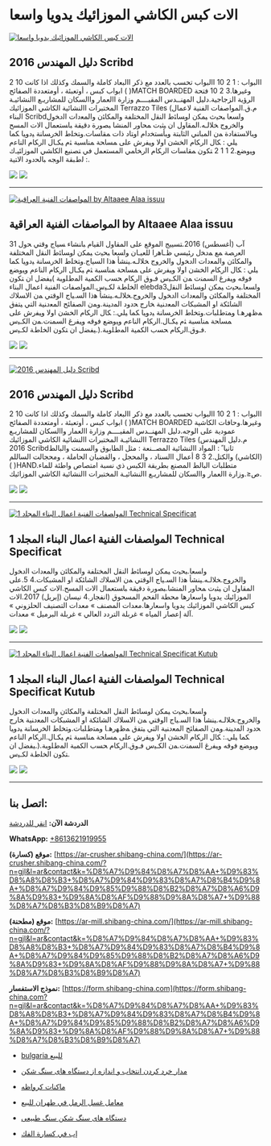 # الات كبس الكاشي الموزائيك يدويا واسعا

<a href="https://swt.shibang-china.com/?n=gjl&l=ar&img&k=%D8%A7%D9%84%D8%A7%D8%AA+%D9%83%D8%A8%D8%B3+%D8%A7%D9%84%D9%83%D8%A7%D8%B4%D9%8A+%D8%A7%D9%84%D9%85%D9%88%D8%B2%D8%A7%D8%A6%D9%8A%D9%83+%D9%8A%D8%AF%D9%88%D9%8A%D8%A7+%D9%88%D8%A7%D8%B3%D8%B9%D8%A7" target="_blank">![الات كبس الكاشي الموزائيك يدويا واسعا](http://static.shibang-china.com/all-800x300/1330.jpg)</a>

## دليل المهندس 2016 Scribd
2 10 االبواب : 1 2 10 االبواب تحسب بالعدد مع ذكر االبعاد كاملة والسمك وكذلك اذا كانت ابواب كبس ، أوتعبئة ، أومتعددة الصفائح ( )MATCH BOARDED وغيرها.3 2 10 فتحة الرؤية الزجاجية.دليل المهنــدس المقيــــم وزارة االعمار واالسكان للمشاريـع االنشائيـة المختبرات االنشائية الكاشي الموزائيك Terrazzo Tiles (م.ق.المواصفات الفنية لاعمال البناء Scribdﻭﺍﺴﻌﺎ ﺒﺤﻴﺙ ﻴﻤﻜﻥ ﻟﻭﺴﺎﺌﻁ ﺍﻟﻨﻘل ﺍﻟﻤﺨﺘﻠﻔﺔ ﻭﺍﻟﻤﻜﺎﺌﻥ ﻭﺍﻟﻤﻌﺩﺍﺕ ﺍﻟﺩﺨﻭل ﻭﺍﻟﺨﺭﻭﺝ ﺨﻼﻟـﻪ.ﺍﻟﻤﻘﺎﻭل ﺍﻥ ﻴﺜﺒﺕ ﻤﺤﺎﻭﺭ ﺍﻟﻤﻨﺸﺎ ﺒﺼﻭﺭﺓ ﺩﻗﻴﻘﺔ ﺒﺎﺴﺘﻌﻤﺎل ﺍﻻﺕ ﺍﻟﻤﺴﺢ ﻭﺒﺎﻻﺴﺘﻔﺎﺩﺓ ﻤﻥ ﺍﻟﻤﺒﺎﻨﻲ ﺍﻟﺜﺎﺒﺘﺔ ﻭﺒﺄﺴﺘﺨﺩﺍﻡ ﺍﻭﺘﺎﺩ ﺫﺍﺕ ﻤﻘﺎﺴﺎﺕ.ﻭﺘﺨﻠﻁ ﺍﻟﺨﺭﺴﺎﻨﺔ ﻴﺩﻭﻴﺎ ﻜﻤﺎ ﻴﻠﻲ : ﻜﺎل ﺍﻟﺭﻜﺎﻡ ﺍﻟﺨﺸﻥ ﺍﻭﻻ ﻭﻴﻔﺭﺵ ﻋﻠﻰ ﻤﺴﺎﺤﺔ ﻤﻨﺎﺴﺒﺔ ﺜﻡ ﻴﻜـﺎل ﺍﻟﺭﻜﺎﻡ ﺍﻟﻨﺎﻋﻡ ﻭﻴﻭﻀﻊ.2 1 1 2 ﺘﻜﻭﻥ ﻤﻘﺎﺴﺎﺕ ﺍﻟﺭﻜﺎﻡ ﺍﻟﺭﺨﺎﻤﻲ ﺍﻟﻤﺴﺘﻌﻤل ﻓﻲ ﺘﺼﻨﻴﻊ ﺍﻟﻜﺎﺸﻲ ﺍﻟﻤﻭﺯﺍﺌﻴـﻙ ﻟﻁﺒﻘﺔ ﺍﻟﻭﺠﻪ ﺒﺎﻟﺤﺩﻭﺩ ﺍﻻﺘﻴﺔ :.


<a href="https://whatsapp.shibangsoft.com/WhatsApp.php" target="_blank" title="WhatsApp">![](http://static.shibang-china.com/icon/whatsapp.png)</a> <a href="https://swt.shibang-china.com/?n=gjl&l=ar&icon&k=%D8%A7%D9%84%D8%A7%D8%AA+%D9%83%D8%A8%D8%B3+%D8%A7%D9%84%D9%83%D8%A7%D8%B4%D9%8A+%D8%A7%D9%84%D9%85%D9%88%D8%B2%D8%A7%D8%A6%D9%8A%D9%83+%D9%8A%D8%AF%D9%88%D9%8A%D8%A7+%D9%88%D8%A7%D8%B3%D8%B9%D8%A7" target="_blank">![](http://static.shibang-china.com/icon/chat-ar.png)</a>

---

<a href="https://swt.shibang-china.com/?n=gjl&l=ar&img&k=%D8%A7%D9%84%D8%A7%D8%AA+%D9%83%D8%A8%D8%B3+%D8%A7%D9%84%D9%83%D8%A7%D8%B4%D9%8A+%D8%A7%D9%84%D9%85%D9%88%D8%B2%D8%A7%D8%A6%D9%8A%D9%83+%D9%8A%D8%AF%D9%88%D9%8A%D8%A7+%D9%88%D8%A7%D8%B3%D8%B9%D8%A7" target="_blank">![المواصفات الفنية العراقية by Altaaee Alaa issuu](http://static.shibang-china.com/all-800x300/552.jpg)</a>

## المواصفات الفنية العراقية by Altaaee Alaa issuu
31 آب (أغسطس) 2016.ﺘﺴﻴﻴﺞ ﺍﻟﻤﻭﻗﻊ ﻋﻠﻰ ﺍﻟﻤﻘﺎﻭل ﺍﻟﻘﻴﺎﻡ ﺒﺎﻨﺸﺎﺀ ﺴﻴﺎﺝ ﻭﻗﺘﻲ ﺤﻭل ﺍﻟﻌﺭﺼﺔ ﻤﻊ ﻤﺩﺨل ﺭﺌﻴﺴﻲ ﻅـﺎﻫﺭﺍ ﻟﻠﻌﻴـﺎﻥ ﻭﺍﺴﻌﺎ ﺒﺤﻴﺙ ﻴﻤﻜﻥ ﻟﻭﺴﺎﺌﻁ ﺍﻟﻨﻘل ﺍﻟﻤﺨﺘﻠﻔﺔ ﻭﺍﻟﻤﻜﺎﺌﻥ ﻭﺍﻟﻤﻌﺩﺍﺕ ﺍﻟﺩﺨﻭل ﻭﺍﻟﺨﺭﻭﺝ ﺨﻼﻟـﻪ.ﻴﻨﺸﺄ ﻫﺫﺍ ﺍﻟﺴﻴﺎﺝ.ﻭﺘﺨﻠﻁ ﺍﻟﺨﺭﺴﺎﻨﺔ ﻴﺩﻭﻴﺎ ﻜﻤﺎ ﻴﻠﻲ : ﻜﺎل ﺍﻟﺭﻜﺎﻡ ﺍﻟﺨﺸﻥ ﺍﻭﻻ ﻭﻴﻔﺭﺵ ﻋﻠﻰ ﻤﺴﺎﺤﺔ ﻤﻨﺎﺴﺒﺔ ﺜﻡ ﻴﻜـﺎل ﺍﻟﺭﻜﺎﻡ ﺍﻟﻨﺎﻋﻡ ﻭﻴﻭﻀﻊ ﻓﻭﻗﻪ ﻭﻴﻔﺭﻍ ﺍﻟﺴﻤﻨﺕ ﻤﻥ ﺍﻟﻜـﻴﺱ ﻓـﻭﻕ ﺍﻟﺭﻜﺎﻡ ﺤﺴﺏ ﺍﻟﻜﻤﻴﺔ ﺍﻟﻤﻁﻠﻭﺒﺔ )ﻴﻔﻀل ﺍﻥ ﺘﻜﻭﻥ ﺍﻟﺨﻠﻁﺔ ﻟﻜـﻴﺱ.ﺍﻟﻤﻭﺍﺼﻔﺎﺕ ﺍﻟﻔﻨﻴﺔ ﺍﻋﻤﺎل ﺍﻟﺒﻨﺎﺀ elebda3ﻭﺍﺴﻌﺎ.ﺒﺤﻴﺙ ﻴﻤﻜﻥ ﻟﻭﺴﺎﺌﻁ ﺍﻟﻨﻘل ﺍﻟﻤﺨﺘﻠﻔﺔ ﻭﺍﻟﻤﻜﺎﺌﻥ ﻭﺍﻟﻤﻌﺩﺍﺕ ﺍﻟﺩﺨﻭل ﻭﺍﻟﺨﺭﻭﺝ.ﺨﻼﻟـﻪ.ﻴﻨﺸﺄ ﻫﺫﺍ ﺍﻟﺴ.ﻴﺎﺝ ﺍﻟﻭﻗﺘﻲ ﻤﻥ ﺍﻻﺴﻼﻙ ﺍﻟﺸﺎﺌﻜﺔ ﺍﻭ ﺍﻟﻤﺸﺒﻜﺎﺕ ﺍﻟﻤﻌﺩﻨﻴﺔ ﺨﺎﺭﺝ ﺤﺩﻭﺩ ﺍﻟﻤﺩﻴﻨﺔ.ﻭﻤﻥ ﺍﻟﺼﻔﺎﺌﺢ ﺍﻟﻤﻌﺩﻨﻴﺔ ﺍﻟﺘﻲ ﻴﺘﻔﻕ ﻤﻅﻬﺭﻫ.ﺎ ﻭﻤﺘﻁﻠﺒﺎﺕ.ﻭﺘﺨﻠﻁ ﺍﻟﺨﺭﺴﺎﻨﺔ ﻴﺩﻭﻴﺎ ﻜﻤﺎ ﻴﻠﻲ.: ﻜﺎل ﺍﻟﺭﻜﺎﻡ ﺍﻟﺨﺸﻥ ﺍﻭﻻ ﻭﻴﻔﺭﺵ ﻋﻠﻰ ﻤﺴﺎﺤﺔ ﻤﻨﺎﺴﺒﺔ ﺜﻡ ﻴﻜـﺎل.ﺍﻟﺭﻜﺎﻡ ﺍﻟﻨﺎﻋﻡ ﻭﻴﻭﻀﻊ ﻓﻭﻗﻪ ﻭﻴﻔﺭﻍ ﺍﻟﺴﻤﻨﺕ.ﻤﻥ ﺍﻟﻜـﻴﺱ ﻓـﻭﻕ.ﺍﻟﺭﻜﺎﻡ ﺤﺴﺏ ﺍﻟﻜﻤﻴﺔ ﺍﻟﻤﻁﻠﻭﺒﺔ.(.ﻴﻔﻀل ﺍﻥ ﺘﻜﻭﻥ ﺍﻟﺨﻠﻁﺔ ﻟﻜـﻴﺱ.


<a href="https://whatsapp.shibangsoft.com/WhatsApp.php" target="_blank" title="WhatsApp">![](http://static.shibang-china.com/icon/whatsapp.png)</a> <a href="https://swt.shibang-china.com/?n=gjl&l=ar&icon&k=%D8%A7%D9%84%D8%A7%D8%AA+%D9%83%D8%A8%D8%B3+%D8%A7%D9%84%D9%83%D8%A7%D8%B4%D9%8A+%D8%A7%D9%84%D9%85%D9%88%D8%B2%D8%A7%D8%A6%D9%8A%D9%83+%D9%8A%D8%AF%D9%88%D9%8A%D8%A7+%D9%88%D8%A7%D8%B3%D8%B9%D8%A7" target="_blank">![](http://static.shibang-china.com/icon/chat-ar.png)</a>

---

<a href="https://swt.shibang-china.com/?n=gjl&l=ar&img&k=%D8%A7%D9%84%D8%A7%D8%AA+%D9%83%D8%A8%D8%B3+%D8%A7%D9%84%D9%83%D8%A7%D8%B4%D9%8A+%D8%A7%D9%84%D9%85%D9%88%D8%B2%D8%A7%D8%A6%D9%8A%D9%83+%D9%8A%D8%AF%D9%88%D9%8A%D8%A7+%D9%88%D8%A7%D8%B3%D8%B9%D8%A7" target="_blank">![دليل المهندس 2016 Scribd](http://static.shibang-china.com/all-800x300/801.jpg)</a>

## دليل المهندس 2016 Scribd
2 10 االبواب : 1 2 10 االبواب تحسب بالعدد مع ذكر االبعاد كاملة والسمك وكذلك اذا كانت ابواب كبس ، أوتعبئة ، أومتعددة الصفائح ( )MATCH BOARDED وغيرها.وحافات الكاشية عمودية على الوجه.دليل المهنــدس المقيــــم وزارة االعمار واالسكان للمشاريـع االنشائيـة المختبرات االنشائية الكاشي الموزائيك Terrazzo Tiles (م.دليل المهندس 2016 Scribdثانيا ً : المواد االنشائية المصــنعة : مثل الطابوق والسمنت والبالط (الكاشي) والكتل.2 3 8 أعمال االسناد ، والمحجل ، والقضبان الحاملة ، ومحجالت الساللم ( )HAND.متطلبات البالط المصنع بطريقة الكبس ذي نسبة امتصاص واطئة للماء ص≤.وزارة االعمار واالسكان للمشاريـع االنشائيـة المختبرات االنشائية الكاشي الموزائيك.


<a href="https://whatsapp.shibangsoft.com/WhatsApp.php" target="_blank" title="WhatsApp">![](http://static.shibang-china.com/icon/whatsapp.png)</a> <a href="https://swt.shibang-china.com/?n=gjl&l=ar&icon&k=%D8%A7%D9%84%D8%A7%D8%AA+%D9%83%D8%A8%D8%B3+%D8%A7%D9%84%D9%83%D8%A7%D8%B4%D9%8A+%D8%A7%D9%84%D9%85%D9%88%D8%B2%D8%A7%D8%A6%D9%8A%D9%83+%D9%8A%D8%AF%D9%88%D9%8A%D8%A7+%D9%88%D8%A7%D8%B3%D8%B9%D8%A7" target="_blank">![](http://static.shibang-china.com/icon/chat-ar.png)</a>

---

<a href="https://swt.shibang-china.com/?n=gjl&l=ar&img&k=%D8%A7%D9%84%D8%A7%D8%AA+%D9%83%D8%A8%D8%B3+%D8%A7%D9%84%D9%83%D8%A7%D8%B4%D9%8A+%D8%A7%D9%84%D9%85%D9%88%D8%B2%D8%A7%D8%A6%D9%8A%D9%83+%D9%8A%D8%AF%D9%88%D9%8A%D8%A7+%D9%88%D8%A7%D8%B3%D8%B9%D8%A7" target="_blank">![ﺍﻟﻤﻭﺍﺼﻔﺎﺕ ﺍﻟﻔﻨﻴﺔ ﺍﻋﻤﺎل ﺍﻟﺒﻨﺎﺀ  ﺍﻟﻤﺠﻠﺩ 1 Technical Specificat](http://static.shibang-china.com/all-800x300/546.jpg)</a>

## ﺍﻟﻤﻭﺍﺼﻔﺎﺕ ﺍﻟﻔﻨﻴﺔ ﺍﻋﻤﺎل ﺍﻟﺒﻨﺎﺀ  ﺍﻟﻤﺠﻠﺩ 1 Technical Specificat
ﻭﺍﺴﻌﺎ.ﺒﺤﻴﺙ ﻴﻤﻜﻥ ﻟﻭﺴﺎﺌﻁ ﺍﻟﻨﻘل ﺍﻟﻤﺨﺘﻠﻔﺔ ﻭﺍﻟﻤﻜﺎﺌﻥ ﻭﺍﻟﻤﻌﺩﺍﺕ ﺍﻟﺩﺨﻭل ﻭﺍﻟﺨﺭﻭﺝ.ﺨﻼﻟـﻪ.ﻴﻨﺸﺄ ﻫﺫﺍ ﺍﻟﺴ.ﻴﺎﺝ ﺍﻟﻭﻗﺘﻲ ﻤﻥ ﺍﻻﺴﻼﻙ ﺍﻟﺸﺎﺌﻜﺔ ﺍﻭ ﺍﻟﻤﺸﺒﻜﺎﺕ.4 5.ﻋﻠﻰ ﺍﻟﻤﻘﺎﻭل ﺍﻥ ﻴﺜﺒﺕ ﻤﺤﺎﻭﺭ ﺍﻟﻤﻨﺸﺎ.ﺒﺼﻭﺭﺓ ﺩﻗﻴﻘﺔ ﺒﺎﺴﺘﻌﻤﺎل ﺍﻻﺕ ﺍﻟﻤﺴﺢ.الات كبس الكاشي الموزائيك يدويا واسعارها محطة الفحم المسحوق (انفجار.4 نيسان (إبريل) 2017.الات كبس الكاشي الموزائيك يدويا واسعارها.معدات المصنف » معدات التصنيف الحلزوني » آلة إعصار المياه » غربلة التردد العالي » غربلة البرميل » معدات.


<a href="https://whatsapp.shibangsoft.com/WhatsApp.php" target="_blank" title="WhatsApp">![](http://static.shibang-china.com/icon/whatsapp.png)</a> <a href="https://swt.shibang-china.com/?n=gjl&l=ar&icon&k=%D8%A7%D9%84%D8%A7%D8%AA+%D9%83%D8%A8%D8%B3+%D8%A7%D9%84%D9%83%D8%A7%D8%B4%D9%8A+%D8%A7%D9%84%D9%85%D9%88%D8%B2%D8%A7%D8%A6%D9%8A%D9%83+%D9%8A%D8%AF%D9%88%D9%8A%D8%A7+%D9%88%D8%A7%D8%B3%D8%B9%D8%A7" target="_blank">![](http://static.shibang-china.com/icon/chat-ar.png)</a>

---

<a href="https://swt.shibang-china.com/?n=gjl&l=ar&img&k=%D8%A7%D9%84%D8%A7%D8%AA+%D9%83%D8%A8%D8%B3+%D8%A7%D9%84%D9%83%D8%A7%D8%B4%D9%8A+%D8%A7%D9%84%D9%85%D9%88%D8%B2%D8%A7%D8%A6%D9%8A%D9%83+%D9%8A%D8%AF%D9%88%D9%8A%D8%A7+%D9%88%D8%A7%D8%B3%D8%B9%D8%A7" target="_blank">![ﺍﻟﻤﻭﺍﺼﻔﺎﺕ ﺍﻟﻔﻨﻴﺔ ﺍﻋﻤﺎل ﺍﻟﺒﻨﺎﺀ  ﺍﻟﻤﺠﻠﺩ 1 Technical Specificat Kutub](http://static.shibang-china.com/all-800x300/401.jpg)</a>

## ﺍﻟﻤﻭﺍﺼﻔﺎﺕ ﺍﻟﻔﻨﻴﺔ ﺍﻋﻤﺎل ﺍﻟﺒﻨﺎﺀ  ﺍﻟﻤﺠﻠﺩ 1 Technical Specificat Kutub
ﻭﺍﺴﻌﺎ.ﺒﺤﻴﺙ ﻴﻤﻜﻥ ﻟﻭﺴﺎﺌﻁ ﺍﻟﻨﻘل ﺍﻟﻤﺨﺘﻠﻔﺔ ﻭﺍﻟﻤﻜﺎﺌﻥ ﻭﺍﻟﻤﻌﺩﺍﺕ ﺍﻟﺩﺨﻭل ﻭﺍﻟﺨﺭﻭﺝ.ﺨﻼﻟـﻪ.ﻴﻨﺸﺄ ﻫﺫﺍ ﺍﻟﺴ.ﻴﺎﺝ ﺍﻟﻭﻗﺘﻲ ﻤﻥ ﺍﻻﺴﻼﻙ ﺍﻟﺸﺎﺌﻜﺔ ﺍﻭ ﺍﻟﻤﺸﺒﻜﺎﺕ ﺍﻟﻤﻌﺩﻨﻴﺔ ﺨﺎﺭﺝ ﺤﺩﻭﺩ ﺍﻟﻤﺩﻴﻨﺔ.ﻭﻤﻥ ﺍﻟﺼﻔﺎﺌﺢ ﺍﻟﻤﻌﺩﻨﻴﺔ ﺍﻟﺘﻲ ﻴﺘﻔﻕ ﻤﻅﻬﺭﻫ.ﺎ ﻭﻤﺘﻁﻠﺒﺎﺕ.ﻭﺘﺨﻠﻁ ﺍﻟﺨﺭﺴﺎﻨﺔ ﻴﺩﻭﻴﺎ ﻜﻤﺎ ﻴﻠﻲ.: ﻜﺎل ﺍﻟﺭﻜﺎﻡ ﺍﻟﺨﺸﻥ ﺍﻭﻻ ﻭﻴﻔﺭﺵ ﻋﻠﻰ ﻤﺴﺎﺤﺔ ﻤﻨﺎﺴﺒﺔ ﺜﻡ ﻴﻜـﺎل.ﺍﻟﺭﻜﺎﻡ ﺍﻟﻨﺎﻋﻡ ﻭﻴﻭﻀﻊ ﻓﻭﻗﻪ ﻭﻴﻔﺭﻍ ﺍﻟﺴﻤﻨﺕ.ﻤﻥ ﺍﻟﻜـﻴﺱ ﻓـﻭﻕ.ﺍﻟﺭﻜﺎﻡ ﺤﺴﺏ ﺍﻟﻜﻤﻴﺔ ﺍﻟﻤﻁﻠﻭﺒﺔ.(.ﻴﻔﻀل ﺍﻥ ﺘﻜﻭﻥ ﺍﻟﺨﻠﻁﺔ ﻟﻜـﻴﺱ.

<a href="https://whatsapp.shibangsoft.com/WhatsApp.php" target="_blank" title="WhatsApp">![](http://static.shibang-china.com/icon/whatsapp.png)</a> <a href="https://swt.shibang-china.com/?n=gjl&l=ar&icon&k=%D8%A7%D9%84%D8%A7%D8%AA+%D9%83%D8%A8%D8%B3+%D8%A7%D9%84%D9%83%D8%A7%D8%B4%D9%8A+%D8%A7%D9%84%D9%85%D9%88%D8%B2%D8%A7%D8%A6%D9%8A%D9%83+%D9%8A%D8%AF%D9%88%D9%8A%D8%A7+%D9%88%D8%A7%D8%B3%D8%B9%D8%A7" target="_blank">![](http://static.shibang-china.com/icon/chat-ar.png)</a>

---
## اتصل بنا:

**الدردشة الآن:** [انقر للدردشة](https://swt.shibang-china.com?n=gjl&l=ar&contact&k=%D8%A7%D9%84%D8%A7%D8%AA+%D9%83%D8%A8%D8%B3+%D8%A7%D9%84%D9%83%D8%A7%D8%B4%D9%8A+%D8%A7%D9%84%D9%85%D9%88%D8%B2%D8%A7%D8%A6%D9%8A%D9%83+%D9%8A%D8%AF%D9%88%D9%8A%D8%A7+%D9%88%D8%A7%D8%B3%D8%B9%D8%A7)

**WhatsApp:**  [+8613621919955](https://whatsapp.shibangsoft.com/WhatsApp.php)

**موقع (كسارة):** [https://ar-crusher.shibang-china.com/](https://ar-crusher.shibang-china.com/?n=gjl&l=ar&contact&k=%D8%A7%D9%84%D8%A7%D8%AA+%D9%83%D8%A8%D8%B3+%D8%A7%D9%84%D9%83%D8%A7%D8%B4%D9%8A+%D8%A7%D9%84%D9%85%D9%88%D8%B2%D8%A7%D8%A6%D9%8A%D9%83+%D9%8A%D8%AF%D9%88%D9%8A%D8%A7+%D9%88%D8%A7%D8%B3%D8%B9%D8%A7)

**موقع (مطحنة):** [https://ar-mill.shibang-china.com/](https://ar-mill.shibang-china.com/?n=gjl&l=ar&contact&k=%D8%A7%D9%84%D8%A7%D8%AA+%D9%83%D8%A8%D8%B3+%D8%A7%D9%84%D9%83%D8%A7%D8%B4%D9%8A+%D8%A7%D9%84%D9%85%D9%88%D8%B2%D8%A7%D8%A6%D9%8A%D9%83+%D9%8A%D8%AF%D9%88%D9%8A%D8%A7+%D9%88%D8%A7%D8%B3%D8%B9%D8%A7)

**نموذج الاستفسار:** [https://form.shibang-china.com](https://form.shibang-china.com?n=gjl&l=ar&contact&k=%D8%A7%D9%84%D8%A7%D8%AA+%D9%83%D8%A8%D8%B3+%D8%A7%D9%84%D9%83%D8%A7%D8%B4%D9%8A+%D8%A7%D9%84%D9%85%D9%88%D8%B2%D8%A7%D8%A6%D9%8A%D9%83+%D9%8A%D8%AF%D9%88%D9%8A%D8%A7+%D9%88%D8%A7%D8%B3%D8%B9%D8%A7)

* [bulgaria للبيع](../39/bulgaria%20%D9%84%D9%84%D8%A8%D9%8A%D8%B9.md)

* [مدار خرد کردن انتخاب و اندازه از دستگاه های سنگ شکن](../39/%D9%85%D8%AF%D8%A7%D8%B1%20%D8%AE%D8%B1%D8%AF%20%DA%A9%D8%B1%D8%AF%D9%86%20%D8%A7%D9%86%D8%AA%D8%AE%D8%A7%D8%A8%20%D9%88%20%D8%A7%D9%86%D8%AF%D8%A7%D8%B2%D9%87%20%D8%A7%D8%B2%20%D8%AF%D8%B3%D8%AA%DA%AF%D8%A7%D9%87%20%D9%87%D8%A7%DB%8C%20%D8%B3%D9%86%DA%AF%20%D8%B4%DA%A9%D9%86.md)

* [ماكنات كرواظه](../38/%D9%85%D8%A7%D9%83%D9%86%D8%A7%D8%AA%20%D9%83%D8%B1%D9%88%D8%A7%D8%B8%D9%87.md)

* [معامل غسل الرمل في طهران للبيع](../40/%D9%85%D8%B9%D8%A7%D9%85%D9%84%20%D8%BA%D8%B3%D9%84%20%D8%A7%D9%84%D8%B1%D9%85%D9%84%20%D9%81%D9%8A%20%D8%B7%D9%87%D8%B1%D8%A7%D9%86%20%D9%84%D9%84%D8%A8%D9%8A%D8%B9.md)

* [دستگاه های سنگ شکن سنگ طبیعی](../40/%D8%AF%D8%B3%D8%AA%DA%AF%D8%A7%D9%87%20%D9%87%D8%A7%DB%8C%20%D8%B3%D9%86%DA%AF%20%D8%B4%DA%A9%D9%86%20%D8%B3%D9%86%DA%AF%20%D8%B7%D8%A8%DB%8C%D8%B9%DB%8C.md)

* [إب في كسارة الفك](../40/%D8%A5%D8%A8%20%D9%81%D9%8A%20%D9%83%D8%B3%D8%A7%D8%B1%D8%A9%20%D8%A7%D9%84%D9%81%D9%83.md)